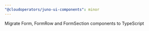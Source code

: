 ```yaml
---
"@cloudoperators/juno-ui-components": minor
---
```


Migrate Form, FormRow and FormSection components to TypeScript
